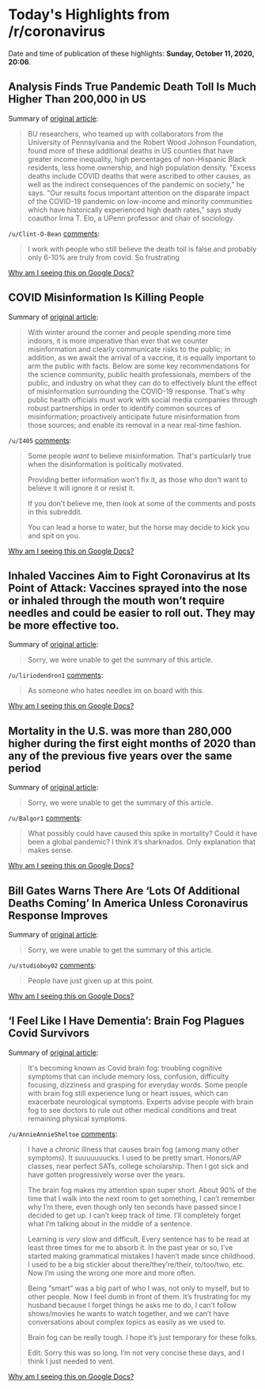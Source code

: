 # Today's Highlights from /r/coronavirus

Date and time of publication of these highlights: **Sunday, October 11, 2020, 20:06**.

## Analysis Finds True Pandemic Death Toll Is Much Higher Than 200,000 in US

Summary of [original article](https://www.bu.edu/articles/2020/analysis-finds-true-pandemic-death-toll-is-much-higher-than-200000-in-us/):

> BU researchers, who teamed up with collaborators from the University of Pennsylvania and the Robert Wood Johnson Foundation, found more of these additional deaths in US counties that have greater income inequality, high percentages of non-Hispanic Black residents, less home ownership, and high population density. "Excess deaths include COVID deaths that were ascribed to other causes, as well as the indirect consequences of the pandemic on society," he says. "Our results focus important attention on the disparate impact of the COVID-19 pandemic on low-income and minority communities which have historically experienced high death rates," says study coauthor Irma T. Elo, a UPenn professor and chair of sociology.

`/u/Clint-O-Bean` [comments](https://www.reddit.com/r/Coronavirus/comments/j9fllm/analysis_finds_true_pandemic_death_toll_is_much/):

> I work with people who still believe the death toll is false and probably only 6-10% are truly from covid. So frustrating

[Why am I seeing this on Google Docs?](https://docs.google.com/document/d/1Dc6We63vOXIZsc0op-Bt4abqkYjXzOigalQqFxmvvbM/edit?usp=sharing)

## COVID Misinformation Is Killing People

Summary of [original article](https://www.scientificamerican.com/article/covid-misinformation-is-killing-people/):

> With winter around the corner and people spending more time indoors, it is more imperative than ever that we counter misinformation and clearly communicate risks to the public; in addition, as we await the arrival of a vaccine, it is equally important to arm the public with facts. Below are some key recommendations for the science community, public health professionals, members of the public, and industry on what they can do to effectively blunt the effect of misinformation surrounding the COVID-19 response. That's why public health officials must work with social media companies through robust partnerships in order to identify common sources of misinformation; proactively anticipate future misinformation from those sources; and enable its removal in a near real-time fashion.

`/u/I405` [comments](https://www.reddit.com/r/Coronavirus/comments/j9bocz/covid_misinformation_is_killing_people/):

> Some people *want* to believe misinformation.   That's particularly true when the disinformation is politically motivated.
> 
> Providing better information won't fix it, as those who don't want to believe it will ignore it or resist it.   
> 
> If you don't believe me, then look at some of the comments and posts in this subreddit.
> 
> You can lead a horse to water, but the horse may decide to kick you and spit on you.

[Why am I seeing this on Google Docs?](https://docs.google.com/document/d/1Dc6We63vOXIZsc0op-Bt4abqkYjXzOigalQqFxmvvbM/edit?usp=sharing)

## Inhaled Vaccines Aim to Fight Coronavirus at Its Point of Attack: Vaccines sprayed into the nose or inhaled through the mouth won’t require needles and could be easier to roll out. They may be more effective too.

Summary of [original article](https://www.bloomberg.com/news/articles/2020-10-11/covid-19-inhaled-vaccines-may-be-more-effective-than-injections?utm_campaign=socialflow-organic&utm_medium=social&utm_source=twitter&cmpid=socialflow-twitter-business&utm_content=business):

> Sorry, we were unable to get the summary of this article.

`/u/liriodendron1` [comments](https://www.reddit.com/r/Coronavirus/comments/j93ijw/inhaled_vaccines_aim_to_fight_coronavirus_at_its/):

> As someone who hates needles im on board with this.

[Why am I seeing this on Google Docs?](https://docs.google.com/document/d/1Dc6We63vOXIZsc0op-Bt4abqkYjXzOigalQqFxmvvbM/edit?usp=sharing)

## Mortality in the U.S. was more than 280,000 higher during the first eight months of 2020 than any of the previous five years over the same period

Summary of [original article](https://healthfeedback.org/claimreview/mortality-in-the-u-s-was-more-than-280000-higher-during-the-first-eight-months-of-2020-than-any-of-the-previous-five-years-over-the-same-period/):

> Sorry, we were unable to get the summary of this article.

`/u/Balgor1` [comments](https://www.reddit.com/r/Coronavirus/comments/j9c51t/mortality_in_the_us_was_more_than_280000_higher/):

> What possibly could have caused this spike in mortality?  Could it have been a global pandemic?  I think it’s sharknados.  Only explanation that makes sense.

[Why am I seeing this on Google Docs?](https://docs.google.com/document/d/1Dc6We63vOXIZsc0op-Bt4abqkYjXzOigalQqFxmvvbM/edit?usp=sharing)

## Bill Gates Warns There Are ‘Lots Of Additional Deaths Coming’ In America Unless Coronavirus Response Improves

Summary of [original article](https://www.inquisitr.com/6325911/bill-gates-warns-additional-coronavirus-deaths/):

> Sorry, we were unable to get the summary of this article.

`/u/studioboy02` [comments](https://www.reddit.com/r/Coronavirus/comments/j9d5oz/bill_gates_warns_there_are_lots_of_additional/):

> People have just given up at this point.

[Why am I seeing this on Google Docs?](https://docs.google.com/document/d/1Dc6We63vOXIZsc0op-Bt4abqkYjXzOigalQqFxmvvbM/edit?usp=sharing)

## ‘I Feel Like I Have Dementia’: Brain Fog Plagues Covid Survivors

Summary of [original article](https://www.nytimes.com/2020/10/11/health/covid-survivors.html?partner=IFTTT):

> It's becoming known as Covid brain fog: troubling cognitive symptoms that can include memory loss, confusion, difficulty focusing, dizziness and grasping for everyday words. Some people with brain fog still experience lung or heart issues, which can exacerbate neurological symptoms. Experts advise people with brain fog to see doctors to rule out other medical conditions and treat remaining physical symptoms.

`/u/AnnieAnnieSheltoe` [comments](https://www.reddit.com/r/Coronavirus/comments/j98ugy/i_feel_like_i_have_dementia_brain_fog_plagues/):

> I have a chronic illness that causes brain fog (among many other symptoms). It suuuuuuucks. I used to be pretty smart. Honors/AP classes, near perfect SATs, college scholarship. Then I got sick and have gotten progressively worse over the years.
> 
> The brain fog makes my attention span super short. About 90% of the time that I walk into the next room to get something, I can’t remember why I’m there, even though only ten seconds have passed since I decided to get up. I can’t keep track of time. I’ll completely forget what I’m talking about in the middle of a sentence. 
> 
> Learning is *very* slow and difficult. Every sentence has to be read at least three times for me to absorb it. In the past year or so, I’ve started making grammatical mistakes I haven’t made since childhood. I used to be a big stickler about there/they’re/their, to/too/two, etc. Now I’m using the wrong one more and more often.
> 
> Being “smart” was a big part of who I was, not only to myself, but to other people. Now I feel dumb in front of them. It’s frustrating for my husband because I forget things he asks me to do, I can’t follow shows/movies he wants to watch together, and we can’t have conversations about complex topics as easily as we used to.
> 
> Brain fog can be really tough. I hope it’s just temporary for these folks.
> 
> Edit: Sorry this was so long. I’m not very concise these days, and I think I just needed to vent.

[Why am I seeing this on Google Docs?](https://docs.google.com/document/d/1Dc6We63vOXIZsc0op-Bt4abqkYjXzOigalQqFxmvvbM/edit?usp=sharing)

